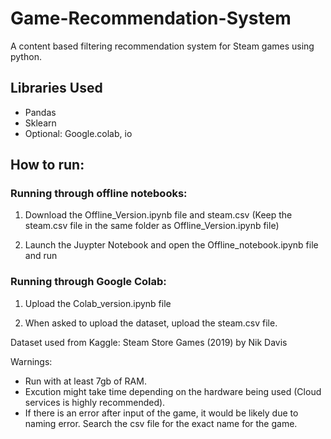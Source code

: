 # Game-Recommendation-System

A content based filtering recommendation system for Steam games using python.

## Libraries Used
* Pandas
* Sklearn
* Optional: Google.colab, io 

## How to run:

### Running through offline notebooks:
1. Download the Offline_Version.ipynb file and steam.csv (Keep the steam.csv file in the same folder as Offline_Version.ipynb file)

2. Launch the Juypter Notebook and open the Offline_notebook.ipynb file and run

### Running through Google Colab:
1. Upload the Colab_version.ipynb file

2. When asked  to upload the dataset, upload the steam.csv file.


Dataset used from Kaggle: Steam Store Games (2019) by Nik Davis 

Warnings: 
* Run with at least 7gb of RAM. 
* Excution might take time depending on the hardware being used (Cloud services is highly recommended). 
* If there is an error after input of the game, it would be likely due to naming error. Search the csv file for the exact name for the game.
